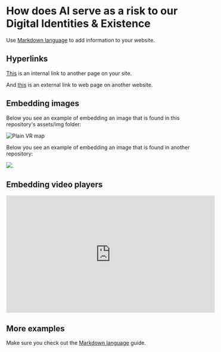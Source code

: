 # How does AI serve as a risk to our Digital Identities & Existence
Use [Markdown language](https://guides.github.com/features/mastering-markdown/) to add information to your website. 

## Hyperlinks
[This](checklist.md) is an internal link to another page on your site. 

And [this](https://duckduckgo.com/?q=existential+risks&t=brave&ia=web&iai=https%3A%2F%2Fwww.youtube.com%2Fwatch%3Fv%3DdzlxU3g7hUY) is an external link to web page on another website. 

## Embedding images
Below you see an example of embedding an image that is found in this repository's assets/img folder: 

![Plain VR map](assets/img/vr-map-plain.svg)

Below you see an example of embedding an image that is found in another repository:

![](https://khofstadter.com/assets/img/2005-04-01-khofstadter-painting-chien.jpg). 

## Embedding video players

<iframe width="560" height="315" src="https://www.youtube.com/embed/lfPJ7Tz4JGs" title="YouTube video player" frameborder="0" allow="accelerometer; autoplay; clipboard-write; encrypted-media; gyroscope; picture-in-picture" allowfullscreen></iframe>

## More examples
Make sure you check out the [Markdown language](https://guides.github.com/features/mastering-markdown/) guide. 


